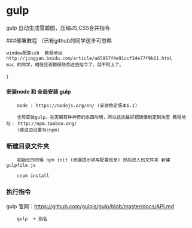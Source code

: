 # gulp
gulp 自动生成雪碧图，压缩JS,CSS合并指令

###部署教程
（已有github的同学这步可忽略
	
	window配置ssh  教程地址 http://jingyan.baidu.com/article/a65957f4e91ccf24e77f9b11.html
	mac 的同学，相信应该都很熟悉这些指令了，就不附上了。
）




#### 安装node  和 全局安装 gulp  

```
	node : https://nodejs.org/en/ (安装稳定版本6.1)

	全局安装gulp，在天朝有种神奇的东西叫墙，所以这边最好把镜像制定到淘宝 教程地址： http://npm.taobao.org/
	(我这边设置为cnpm)

```


### 新建目录文件夹

```
	初始化的时候 npm init (根据提示填写配置信息) 然后进入到文件夹 新建gulpfile.js
	
	cnpm install

```


### 执行指令

gulp 官网：https://github.com/gulpjs/gulp/blob/master/docs/API.md

```
	gulp  + 别名

```

